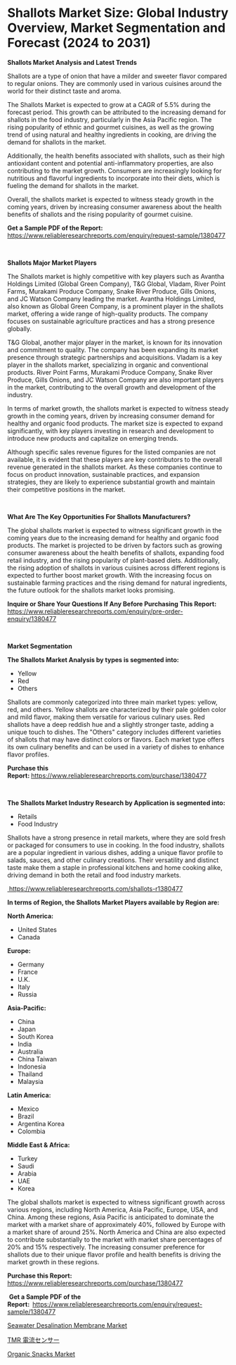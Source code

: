 <p><h1>Shallots Market Size: Global Industry Overview, Market Segmentation and Forecast (2024 to 2031)</h1></p><p><strong>Shallots Market Analysis and Latest Trends</strong></p>
<p><p>Shallots are a type of onion that have a milder and sweeter flavor compared to regular onions. They are commonly used in various cuisines around the world for their distinct taste and aroma.</p><p>The Shallots Market is expected to grow at a CAGR of 5.5% during the forecast period. This growth can be attributed to the increasing demand for shallots in the food industry, particularly in the Asia Pacific region. The rising popularity of ethnic and gourmet cuisines, as well as the growing trend of using natural and healthy ingredients in cooking, are driving the demand for shallots in the market.</p><p>Additionally, the health benefits associated with shallots, such as their high antioxidant content and potential anti-inflammatory properties, are also contributing to the market growth. Consumers are increasingly looking for nutritious and flavorful ingredients to incorporate into their diets, which is fueling the demand for shallots in the market.</p><p>Overall, the shallots market is expected to witness steady growth in the coming years, driven by increasing consumer awareness about the health benefits of shallots and the rising popularity of gourmet cuisine.</p></p>
<p><strong>Get a Sample PDF of the Report:&nbsp;</strong> <a href="https://www.reliableresearchreports.com/enquiry/request-sample/1380477">https://www.reliableresearchreports.com/enquiry/request-sample/1380477</a></p>
<p>&nbsp;</p>
<p><strong>Shallots Major Market Players</strong></p>
<p><p>The Shallots market is highly competitive with key players such as Avantha Holdings Limited (Global Green Company), T&G Global, Vladam, River Point Farms, Murakami Produce Company, Snake River Produce, Gills Onions, and JC Watson Company leading the market. Avantha Holdings Limited, also known as Global Green Company, is a prominent player in the shallots market, offering a wide range of high-quality products. The company focuses on sustainable agriculture practices and has a strong presence globally.</p><p>T&G Global, another major player in the market, is known for its innovation and commitment to quality. The company has been expanding its market presence through strategic partnerships and acquisitions. Vladam is a key player in the shallots market, specializing in organic and conventional products. River Point Farms, Murakami Produce Company, Snake River Produce, Gills Onions, and JC Watson Company are also important players in the market, contributing to the overall growth and development of the industry.</p><p>In terms of market growth, the shallots market is expected to witness steady growth in the coming years, driven by increasing consumer demand for healthy and organic food products. The market size is expected to expand significantly, with key players investing in research and development to introduce new products and capitalize on emerging trends.</p><p>Although specific sales revenue figures for the listed companies are not available, it is evident that these players are key contributors to the overall revenue generated in the shallots market. As these companies continue to focus on product innovation, sustainable practices, and expansion strategies, they are likely to experience substantial growth and maintain their competitive positions in the market.</p></p>
<p>&nbsp;</p>
<p><strong>What Are The Key Opportunities For Shallots Manufacturers?</strong></p>
<p><p>The global shallots market is expected to witness significant growth in the coming years due to the increasing demand for healthy and organic food products. The market is projected to be driven by factors such as growing consumer awareness about the health benefits of shallots, expanding food retail industry, and the rising popularity of plant-based diets. Additionally, the rising adoption of shallots in various cuisines across different regions is expected to further boost market growth. With the increasing focus on sustainable farming practices and the rising demand for natural ingredients, the future outlook for the shallots market looks promising.</p></p>
<p><strong>Inquire or Share Your Questions If Any Before Purchasing This Report:</strong> <a href="https://www.reliableresearchreports.com/enquiry/pre-order-enquiry/1380477">https://www.reliableresearchreports.com/enquiry/pre-order-enquiry/1380477</a></p>
<p>&nbsp;</p>
<p><strong>Market Segmentation</strong></p>
<p><strong>The Shallots Market Analysis by types is segmented into:</strong></p>
<p><ul><li>Yellow</li><li>Red</li><li>Others</li></ul></p>
<p><p>Shallots are commonly categorized into three main market types: yellow, red, and others. Yellow shallots are characterized by their pale golden color and mild flavor, making them versatile for various culinary uses. Red shallots have a deep reddish hue and a slightly stronger taste, adding a unique touch to dishes. The "Others" category includes different varieties of shallots that may have distinct colors or flavors. Each market type offers its own culinary benefits and can be used in a variety of dishes to enhance flavor profiles.</p></p>
<p><strong>Purchase this Report:&nbsp;</strong><a href="https://www.reliableresearchreports.com/purchase/1380477">https://www.reliableresearchreports.com/purchase/1380477</a></p>
<p>&nbsp;</p>
<p><strong>The Shallots Market Industry Research by Application is segmented into:</strong></p>
<p><ul><li>Retails</li><li>Food Industry</li></ul></p>
<p><p>Shallots have a strong presence in retail markets, where they are sold fresh or packaged for consumers to use in cooking. In the food industry, shallots are a popular ingredient in various dishes, adding a unique flavor profile to salads, sauces, and other culinary creations. Their versatility and distinct taste make them a staple in professional kitchens and home cooking alike, driving demand in both the retail and food industry markets.</p></p>
<p><a href="https://www.reliableresearchreports.com/shallots-r1380477">&nbsp;https://www.reliableresearchreports.com/shallots-r1380477</a></p>
<p><strong>In terms of Region, the Shallots Market Players available by Region are:</strong></p>
<p>
    <p> <strong> North America: </strong>
        <ul>
            <li>United States</li>
            <li>Canada</li>
        </ul>
        </p> 
    <p> <strong> Europe: </strong>
        <ul>
            <li>Germany</li>
            <li>France</li>
            <li>U.K.</li>
            <li>Italy</li>
            <li>Russia</li>
        </ul>
        </p> 
    <p> <strong> Asia-Pacific: </strong>
        <ul>
            <li>China</li>
            <li>Japan</li>
            <li>South Korea</li>
            <li>India</li>
            <li>Australia</li>
            <li>China Taiwan</li>
            <li>Indonesia</li>
            <li>Thailand</li>
            <li>Malaysia</li>
        </ul>
        </p> 
    <p> <strong> Latin America: </strong>
        <ul>
            <li>Mexico</li>
            <li>Brazil</li>
            <li>Argentina Korea</li>
            <li>Colombia</li>
        </ul>
        </p> 
    <p> <strong> Middle East & Africa: </strong>
        <ul>
            <li>Turkey</li>
            <li>Saudi</li>
            <li>Arabia</li>
            <li>UAE</li>
            <li>Korea</li>
        </ul>
    </p>
    </p>
<p><p>The global shallots market is expected to witness significant growth across various regions, including North America, Asia Pacific, Europe, USA, and China. Among these regions, Asia Pacific is anticipated to dominate the market with a market share of approximately 40%, followed by Europe with a market share of around 25%. North America and China are also expected to contribute substantially to the market with market share percentages of 20% and 15% respectively. The increasing consumer preference for shallots due to their unique flavor profile and health benefits is driving the market growth in these regions.</p></p>
<p><strong>Purchase this Report: </strong><a href="https://www.reliableresearchreports.com/purchase/1380477">https://www.reliableresearchreports.com/purchase/1380477</a></p>
<p>&nbsp;<strong>Get a Sample PDF of the Report:&nbsp;&nbsp;</strong><a href="https://www.reliableresearchreports.com/enquiry/request-sample/1380477">https://www.reliableresearchreports.com/enquiry/request-sample/1380477</a></p>
<p><strong></strong></p>
<p><p><a href="https://sore-arch-6db.notion.site/Seawater-Desalination-Membrane-Market-Size-Furnishes-Valuable-Information-Encompassing-Market-Share--dd18268acc204bbc858edca23f63641b">Seawater Desalination Membrane Market</a></p><p><a href="https://github.com/xemfu2379520/Market-Research-Report-List-1/blob/main/173797018857.md">TMR 電流センサー</a></p><p><a href="https://github.com/ChiragRP21/Market-Research-Report-List-4/blob/main/organic-snacks-market.md">Organic Snacks Market</a></p></p>